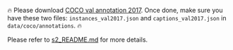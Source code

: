 
🔥 Please download [COCO val annotation 2017](http://images.cocodataset.org/annotations/annotations_trainval2017.zip). Once done, make sure you have these two files: `instances_val2017.json` and `captions_val2017.json` in `data/coco/annotations`. 🔥

Please refer to [s2_README.md](../../gen4gen/s2_README.md) for more details.
